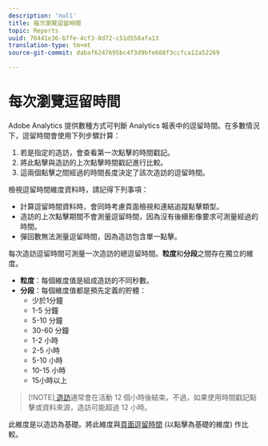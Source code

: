 ```yaml
---
description: 'null'
title: 每次瀏覽逗留時間
topic: Reports
uuid: 76441e36-b7fe-4cf3-8d72-c51d558afa13
translation-type: tm+mt
source-git-commit: dabaf6247695bc4f3d9bfe668f3ccfca12a52269

---
```



# 每次瀏覽逗留時間

Adobe Analytics 提供數種方式可判斷 Analytics 報表中的逗留時間。在多數情況下，逗留時間會使用下列步驟計算：

1. 若是指定的造訪，會查看第一次點擊的時間戳記。
2. 將此點擊與造訪的上次點擊時間戳記進行比較。
3. 這兩個點擊之間經過的時間長度決定了該次造訪的逗留時間。

檢視逗留時間維度資料時，請記得下列事項：

* 計算逗留時間資料時，會同時考慮頁面檢視和連結追蹤點擊類型。
* 造訪的上次點擊期間不會測量逗留時間，因為沒有後續影像要求可測量經過的時間。
* 彈回數無法測量逗留時間，因為造訪包含單一點擊。

每次造訪逗留時間可測量一次造訪的總逗留時間。**粒度**&#x200B;和&#x200B;**分段**&#x200B;之間存在獨立的維度。

* **粒度**：每個維度值是組成造訪的不同秒數。
* **分段**：每個維度值都是預先定義的貯體：
   * 少於1分鐘
   * 1-5 分鐘
   * 5-10 分鐘
   * 30-60 分鐘
   * 1-2 小時
   * 2-5 小時
   * 5-10 小時
   * 10-15 小時
   * 15小時以上

>[!NOTE][ 造訪](../c-metrics/metrics-visit.md)通常會在活動 12 個小時後結束。不過，如果使用時間戳記點擊或資料來源，造訪可能超過 12 小時。

此維度是以造訪為基礎。將此維度與[頁面逗留時間](reports-time-spent-on-page.md) (以點擊為基礎的維度) 作比較。
